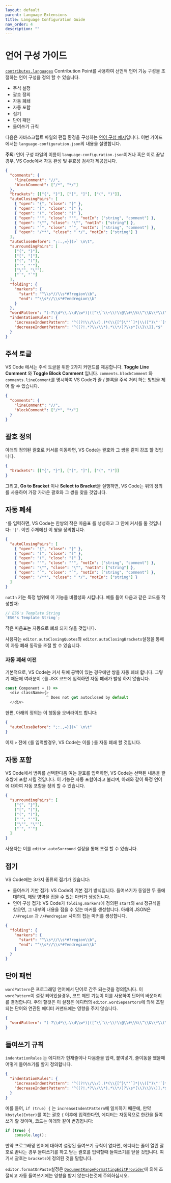 ```yaml
---
layout: default
parent: Language Extensions
title: Language Configuration Guide
nav_order: 4
description: ""
---
```


# 언어 구성 가이드
<!--
# Language Configuration Guide -->

[`contributes.languages`](/api/references/contribution-points#contributes.languages) Contribution Point를 사용하여 선언적 언어 기능 구성을 조절하는 언어 구성을 정의 할 수 있습니다. 

<!--
The [`contributes.languages`](/api/references/contribution-points#contributes.languages) Contribution Point allows you to define a language configuration that controls the following Declarative Language Features: -->

- 주석 설정
- 괄호 정의
- 자동 폐쇄
- 자동 포함
- 접기
- 단어 패턴
- 들여쓰기 규칙

<!--
- Comment toggling
- Brackets definition
- Autoclosing
- Autosurrounding
- Folding
- Word pattern
- Indentation Rules
-->

다음은 자바스크립트 파일의 편집 환경을 구성하는 [언어 구성 예시](https://github.com/Microsoft/vscode-extension-samples/tree/master/language-configuration-sample)입니다. 이번 가이드에서는 `language-configuration.json`의 내용을 설명합니다. 

<!--
Here is a [Language Configuration Sample](https://github.com/Microsoft/vscode-extension-samples/tree/master/language-configuration-sample) that configures the editing experience for JavaScript files. This guide explains the content of `language-configuration.json`:
-->

**주의**: 언어 구성 파일의 이름이 `language-configuration.json`이거나 혹은 이로 끝날 경우, VS Code에서 자동 완성 및 유효성 검사가 제공됩니다.

<!--
**Note: If your language configuration file name is or ends with `language-configuration.json`, you will get autocompletion and validation in VS Code.**-->

```json
{
  "comments": {
    "lineComment": "//",
    "blockComment": ["/*", "*/"]
  },
  "brackets": [["{", "}"], ["[", "]"], ["(", ")"]],
  "autoClosingPairs": [
    { "open": "{", "close": "}" },
    { "open": "[", "close": "]" },
    { "open": "(", "close": ")" },
    { "open": "'", "close": "'", "notIn": ["string", "comment"] },
    { "open": "\"", "close": "\"", "notIn": ["string"] },
    { "open": "`", "close": "`", "notIn": ["string", "comment"] },
    { "open": "/**", "close": " */", "notIn": ["string"] }
  ],
  "autoCloseBefore": ";:.,=}])>` \n\t",
  "surroundingPairs": [
    ["{", "}"],
    ["[", "]"],
    ["(", ")"],
    ["'", "'"],
    ["\"", "\""],
    ["`", "`"]
  ],
  "folding": {
    "markers": {
      "start": "^\\s*//\\s*#?region\\b",
      "end": "^\\s*//\\s*#?endregion\\b"
    }
  },
  "wordPattern": "(-?\\d*\\.\\d\\w*)|([^\\`\\~\\!\\@\\#\\%\\^\\&\\*\\(\\)\\-\\=\\+\\[\\{\\]\\}\\\\\\|\\;\\:\\'\\\"\\,\\.\\<\\>\\/\\?\\s]+)",
  "indentationRules": {
    "increaseIndentPattern": "^((?!\\/\\/).)*(\\{[^}\"'`]*|\\([^)\"'`]*|\\[[^\\]\"'`]*)$",
    "decreaseIndentPattern": "^((?!.*?\\/\\*).*\\*/)?\\s*[\\}\\]].*$"
  }
}
```

## 주석 토글
<!--
## Comment toggling-->

VS Code 에서는 주석 토글을 위한 2가지 커맨드를 제공합니다. **Toggle Line Comment** 와 **Toggle Block Comment** 입니다. `comments.blockComment` 와 `comments.lineComment`를 명시하여 VS Code가 줄 / 블록을 주석 처리 하는 방법을 제어 할 수 있습니다. 

<!--
VS Code offers two commands for comment toggling. **Toggle Line Comment** and **Toggle Block Comment**. You can specify `comments.blockComment` and `comments.lineComment` to control how VS Code should comment out lines / blocks.-->

```json
{
  "comments": {
    "lineComment": "//",
    "blockComment": ["/*", "*/"]
  }
}
```

## 괄호 정의

<!-- ## Brackets definition -->

아래의 정의된 괄호로 커서를 이동하면, VS Code는 괄호와 그 쌍을 같이 강조 할 것입니다. 

<!--
When you move the cursor to a bracket defined here, VS Code will highlight that bracket together with its matching pair.
-->

```json
{
  "brackets": [["{", "}"], ["[", "]"], ["(", ")"]]
}
```

그리고, **Go to Bracket** 이나 **Select to Bracket**을 실행하면, VS Code는 위의 정의를 사용하여 가장 가까운 괄호와 그 쌍을 찾을 것입니다.

<!--
Moreover, when you run **Go to Bracket** or **Select to Bracket**, VS Code will use the definition above to find the nearest bracket and its matching pair. -->

## 자동 폐쇄
<!--
## Autoclosing -->

`'`를 입력하면, VS Code는 한쌍의 작은 따옴표 를 생성하고 그 안에 커서를 둘 것입니다: `'|'`. 이번 주제에선 이 쌍을 정의합니다. 

<!--
When you type `'`, VS Code creates a pair of single quotes and puts your cursor in the middle: `'|'`. This section defines such pairs.
-->

```json
{
  "autoClosingPairs": [
    { "open": "{", "close": "}" },
    { "open": "[", "close": "]" },
    { "open": "(", "close": ")" },
    { "open": "'", "close": "'", "notIn": ["string", "comment"] },
    { "open": "\"", "close": "\"", "notIn": ["string"] },
    { "open": "`", "close": "`", "notIn": ["string", "comment"] },
    { "open": "/**", "close": " */", "notIn": ["string"] }
  ]
}
```

`notIn` 키는 특정 범위에 이 기능을 비활성화 시킵니다. 예를 들어 다음과 같은 코드를 작성할때:

<!--
The `notIn` key disables this feature in certain code ranges. For example, when you are writing the following code: -->

```js
// ES6's Template String
`ES6's Template String`;
```

작은 따옴표는 자동으로 폐쇄 되지 않을 것입니다. 
<!--
The single quote will not be autoclosed. -->

사용자는 `editor.autoClosingQuotes`와 `editor.autoClosingBrackets`설정을 통해 이 자동 폐쇄 동작을 조절 할 수 있습니다. 
<!--
Users can tweak the autoclosing behavior with the `editor.autoClosingQuotes` and `editor.autoClosingBrackets` settings.-->

### 자동 폐쇄 이전

<!-- ### Autoclosing before -->

기본적으로, VS Code는 커서 뒤에 공백이 있는 경우에만 쌍을 자동 폐쇄 합니다. 그렇기 때문에 여러분이 `{`를 JSX 코드에 입력하면 자동 폐쇄가 발생 하지 않습니다. 

<!--
By default, VS Code only autocloses pairs if there is whitespace right after the cursor. So when you type `{` in the following JSX code, you would not get autoclose: -->

```js
const Component = () =>
  <div className={>
                  ^ Does not get autoclosed by default
  </div>
```

한편, 아래의 정의는 이 행동을 오버라이드 합니다:

<!--
However, this definition overrides that behavior:-->

```json
{
  "autoCloseBefore": ";:.,=}])>` \n\t"
}
```

이제 `>` 전에 `{`를 입력할경우,  VS Code는 이를 `}`를 자동 폐쇄 할 것입니다. 

<!--Now when you enter `{` right before `>`, VS Code autocloses it with `}`. -->

## 자동 포함
<!--
## Autosurrounding -->

VS Code에서 범위를 선택한다음 여는 괄호를 입력하면, VS Code는 선택된 내용을 괄호쌍에 포함 시킬 것입니다. 이 기능은 자동 포함이라고 불리며, 아래와 같이 특정 언어에 대하여 자동 포함을 정의 할 수 있습니다.

<!--
When you select a range in VS Code and enter an opening bracket, VS Code surrounds the selected content with a pair of brackets. This feature is called Autosurrounding, and here you can define the autosurrounding pairs for a specific language: -->

```json
{
  "surroundingPairs": [
    ["{", "}"],
    ["[", "]"],
    ["(", ")"],
    ["'", "'"],
    ["\"", "\""],
    ["`", "`"]
  ]
}
```

사용자는 이를 `editor.autoSurround` 설정을 통해 조절 할 수 있습니다. 
<!--
Users can tweak the autosurrounding behavior with the `editor.autoSurround` setting. -->

## 접기

<!--## Folding -->

VS Code에는 3가지 종류의 접기가 있습니다:

<!--
In VS Code, there are three kinds of folding: -->

- 들여쓰기 기반 접기: VS Code의 기본 접기 방식입니다. 들여쓰기가 동일한 두 줄에 대하여, 해당 영역을 접을 수 있는 마커가 생성됩니다. 
- 언어 구성 접기: VS Code가 `folding.markers`에 정의된 `start`와 `end` 정규식을 찾으면, 그 내부의 내용을 접을 수 있는 마커를 생성합니다. 아래의 JSON은 `//#region` 과 `//#endregion` 사이의 접는 마커를 생성합니다. 

<!--
- Indentation-based folding: This is VS Code's default folding behavior. When it sees two lines of the same indentation level, it creates a folding marker that allows you to collapse that region.
- Language configuration folding: When VS Code finds both the `start` and `end` regex defined in `folding.markers`, it creates a folding marker enclosing the content inside the pair. The following JSON creates folding markers for `//#region` and `//#endregion`.
-->
```json
{
  "folding": {
    "markers": {
      "start": "^\\s*//\\s*#?region\\b",
      "end": "^\\s*//\\s*#?endregion\\b"
    }
  }
}
```
<!--
- Language server folding: The Language Server responds to the [`textDocument/foldingRange`](https://microsoft.github.io/language-server-protocol/specification#textDocument_foldingRange) request with a list of folding ranges, and VS Code would render the ranges as folding markers. Learn more about the folding support in Language Server Protocol at the [Programmatic Language Feature](/api/language-extensions/programmatic-language-features) topic.
-->

## 단어 패턴

<!-- ## Word Pattern-->

`wordPattern`은 프로그래밍 언어에서 단어로 간주 되는것을 정의합니다. 이 `wordPattern`이 설정 되어있을경우, 코드 제안 기능이 이를 사용하여 단어의 바운더리를 결정합니다. 주의 할것은 이 설정은 에디터의 `editor.wordSepeartors`에 의해 조절되는 단어와 연관된 에디터 커맨드에는 영향을 주지 않습니다. 

<!--
`wordPattern` defines what's considered as a word in the programming language. Code suggestion features will use this setting to determine word boundaries if `wordPattern` is set. Note this setting won't affect word-related editor commands, which are controlled by the editor setting `editor.wordSeparators`. -->

```json
{
  "wordPattern": "(-?\\d*\\.\\d\\w*)|([^\\`\\~\\!\\@\\#\\%\\^\\&\\*\\(\\)\\-\\=\\+\\[\\{\\]\\}\\\\\\|\\;\\:\\'\\\"\\,\\.\\<\\>\\/\\?\\s]+)"
}
```
## 들여쓰기 규칙
<!--
## Indentation Rules-->

`indentationRules` 는 에디터가 현재줄이나 다음줄을 입력, 붙여넣기, 줄이동을 했을때 어떻게 들여쓰기를 할지 정의합니다. 

<!--
`indentationRules` defines how the editor should adjust the indentation of current line or next line when you type, paste, and move lines.-->

```json
{
  "indentationRules": {
    "increaseIndentPattern": "^((?!\\/\\/).)*(\\{[^}\"'`]*|\\([^)\"'`]*|\\[[^\\]\"'`]*)$",
    "decreaseIndentPattern": "^((?!.*?\\/\\*).*\\*/)?\\s*[\\)\\}\\]].*$"
  }
}
```

예를 들어, `if (true) {` 는 `increaseIndentPattern`에 일치하기 때문에, 만약 `kbstyle(Enter)`를 여는 괄호 `{` 이후에 입력한다면, 에디터는 자동적으로 한칸을 들여쓰기 할 것이며, 코드는 아래와 같이 변경됩니다:

<!--
For example, `if (true) {` matches `increaseIndentPattern`, then if you press `kbstyle(Enter)` after the open bracket `{`, the editor will automatically indent once, and your code will end up as: -->

```javascript
if (true) {
	console.log();
```

만약 프로그래밍 언어에 대하여 설정된 들여쓰기 규칙이 없다면, 에디터는 줄이 열린 괄호로 끝나는 경우 들여쓰기를 하고 닫는 괄호를 입력할때 들여쓰기를 닫을 것입니다. 여기서 괄호는 `brackets`에 정의된 것을 말합니다. 

<!-- If there is no indentation rule set for the programming language, the editor will indent when the line ends with an open bracket and outdent when you type a closing bracket. The bracket here is defined by `brackets`. -->

`editor.formatOnPaste`설정은 [`DocumentRangeFormattingEditProvider`](/api/references/vscode-api#DocumentRangeFormattingEditProvider)에 의해 조절되고 자동 들여쓰기에는 영향을 받지 않는다는것에 주의하십시오. 

<!--
Notice that `editor.formatOnPaste` setting is controlled by the [`DocumentRangeFormattingEditProvider`](/api/references/vscode-api#DocumentRangeFormattingEditProvider) and not affected by auto indentation.-->
